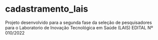 # cadastramento_lais
Projeto desenvolvido para a segunda fase da seleção de pesquisadores para o Laboratorio de Inovação Tecnológica em Saúde (LAIS) EDITAL Nº 010/2022
